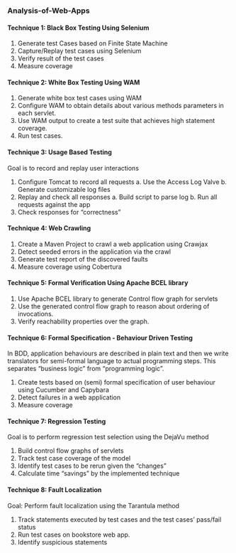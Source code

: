### Analysis-of-Web-Apps

#### Technique 1: Black Box Testing Using Selenium
1. Generate test Cases based on Finite State Machine
2. Capture/Replay test cases using Selenium 
3. Verify result of the test cases
4. Measure coverage

#### Technique 2: White Box Testing Using WAM
1. Generate white box test cases using WAM
2. Configure WAM to obtain details about various methods parameters in each servlet.
3. Use WAM output to create a test suite that achieves high statement coverage.
4. Run test cases.

#### Technique 3: Usage Based Testing
Goal is to record and replay user interactions
1. Configure Tomcat to record all requests
	a. Use the Access Log Valve 
	b. Generate customizable log files 
2. Replay and check all responses 
	a. Build script to parse log 
	b. Run all requests against the app 
3. Check responses for “correctness”

#### Technique 4: Web Crawling
1. Create a Maven Project to crawl a web application using Crawjax
2. Detect seeded errors in the application via the crawl
3. Generate test report of the discovered faults
4. Measure coverage using Cobertura

#### Technique 5: Formal Verification Using Apache BCEL library
1. Use Apache BCEL library to generate Control flow graph for servlets
2. Use the generated control flow graph to reason about ordering of invocations.
3. Verify reachability properties over the graph.

#### Technique 6: Formal Specification - Behaviour Driven Testing 
In BDD, application behaviours are described in plain text and then we write translators for semi-formal language to actual programming steps. This separates “business logic” from “programming logic”.

1. Create tests based on (semi) formal specification of user behaviour using Cucumber and Capybara 
2. Detect failures in a web application 
3. Measure coverage

#### Technique 7: Regression Testing
Goal is to perform regression test selection using the DejaVu method 
1. Build control flow graphs of servlets 
2. Track test case coverage of the model 
3. Identify test cases to be rerun given the “changes” 
3. Calculate time “savings” by the implemented technique 

#### Technique 8: Fault Localization
Goal: Perform fault localization using the Tarantula method 
1. Track statements executed by test cases and the test cases’ pass/fail status 
2. Run test cases on bookstore web app.
3. Identify suspicious statements






